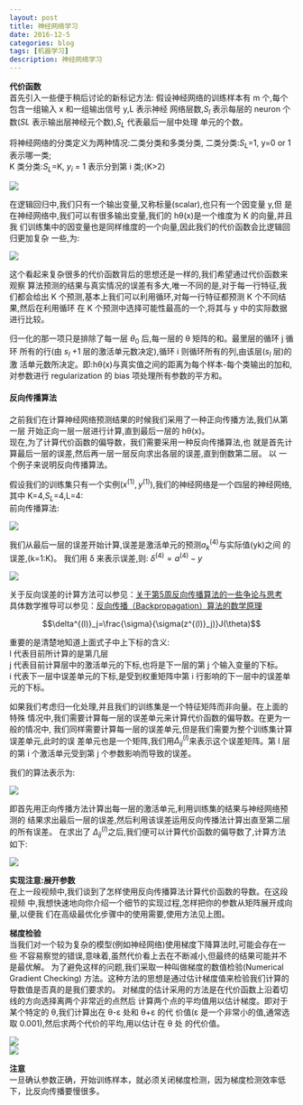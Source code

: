 ```yaml
---
layout: post
title: 神经网络学习
date: 2016-12-5
categories: blog
tags: [机器学习]
description: 神经网络学习
---
```


**代价函数**     
首先引入一些便于稍后讨论的新标记方法:
假设神经网络的训练样本有 m 个,每个包含一组输入 x 和一组输出信号 y,L 表示神经 网络层数,$S_l$ 表示每层的 neuron 个数($SL$ 表示输出层神经元个数),$S_L$ 代表最后一层中处理 单元的个数。

将神经网络的分类定义为两种情况:二类分类和多类分类, 二类分类:$S_L$=1, y=0 or 1 表示哪一类;     
K 类分类:$S_L$=K, $y_i$ = 1 表示分到第 i 类;(K>2)     

![](https://raw.githubusercontent.com/whuhan2013/myImage/master/machineLearning/class5/p1.png)   


在逻辑回归中,我们只有一个输出变量,又称标量(scalar),也只有一个因变量 y,但 是在神经网络中,我们可以有很多输出变量,我们的 hθ(x)是一个维度为 K 的向量,并且我 们训练集中的因变量也是同样维度的一个向量,因此我们的代价函数会比逻辑回归更加复杂 一些,为:

![](https://raw.githubusercontent.com/whuhan2013/myImage/master/machineLearning/class5/p2.png)   

这个看起来复杂很多的代价函数背后的思想还是一样的,我们希望通过代价函数来观察 算法预测的结果与真实情况的误差有多大,唯一不同的是,对于每一行特征,我们都会给出 K 个预测,基本上我们可以利用循环,对每一行特征都预测 K 个不同结果,然后在利用循环 在 K 个预测中选择可能性最高的一个,将其与 y 中的实际数据进行比较。

归一化的那一项只是排除了每一层 $θ_0$ 后,每一层的 θ 矩阵的和。最里层的循环 j 循环 所有的行(由 $s_l$ +1 层的激活单元数决定),循环 i 则循环所有的列,由该层($s_l$ 层)的激 活单元数所决定。即:hθ(x)与真实值之间的距离为每个样本-每个类输出的加和,对参数进行 regularization 的 bias 项处理所有参数的平方和。

#### 反向传播算法        
之前我们在计算神经网络预测结果的时候我们采用了一种正向传播方法,我们从第一层 开始正向一层一层进行计算,直到最后一层的 hθ(x)。     
现在,为了计算代价函数的偏导数，我们需要采用一种反向传播算法,也
就是首先计算最后一层的误差,然后再一层一层反向求出各层的误差,直到倒数第二层。 以 一个例子来说明反向传播算法。      

假设我们的训练集只有一个实例$(x^{(1)},y^{(1)})$,我们的神经网络是一个四层的神经网络, 其中 K=4,$S_L$=4,L=4:      
前向传播算法:        

![](https://raw.githubusercontent.com/whuhan2013/myImage/master/machineLearning/class5/p3.png)   

我们从最后一层的误差开始计算,误差是激活单元的预测$a^{(4)}_k$与实际值(yk)之间 的误差,(k=1:K)。
我们用 δ 来表示误差,则: $δ^{(4)}=a^{(4)}-y$     

![](https://raw.githubusercontent.com/whuhan2013/myImage/master/machineLearning/class5/p4.png)  

关于反向误差的计算方法可以参见：[关于第5周反向传播算法的一些争论与思考](http://mooc.guokr.com/note/16702/)      
具体数学推导可以参见：[反向传播（Backpropagation）算法的数学原理](https://my.oschina.net/findbill/blog/529001) 

$$\delta^{(l)}_j=\frac{\sigma}{\sigma(z^{(l)}_j)}J(\theta)$$

重要的是清楚地知道上面式子中上下标的含义:       
l 代表目前所计算的是第几层                                       
j 代表目前计算层中的激活单元的下标,也将是下一层的第 j 个输入变量的下标。      
i 代表下一层中误差单元的下标,是受到权重矩阵中第 i 行影响的下一层中的误差单元的下标。         

如果我们考虑归一化处理,并且我们的训练集是一个特征矩阵而非向量。在上面的特殊
情况中,我们需要计算每一层的误差单元来计算代价函数的偏导数。在更为一般的情况中, 我们同样需要计算每一层的误差单元,但是我们需要为整个训练集计算误差单元,此时的误
差单元也是一个矩阵,我们用$\Delta^{(l)}_{ij}$来表示这个误差矩阵。第 l 层的第 i 个激活单元受到第 j 个参数影响而导致的误差。

我们的算法表示为:       

![](https://raw.githubusercontent.com/whuhan2013/myImage/master/machineLearning/class5/p5.png) 

即首先用正向传播方法计算出每一层的激活单元,利用训练集的结果与神经网络预测的 结果求出最后一层的误差,然后利用该误差运用反向传播法计算出直至第二层的所有误差。
在求出了 $\Delta^{(l)}_{ij}$之后,我们便可以计算代价函数的偏导数了,计算方法如下:

![](https://raw.githubusercontent.com/whuhan2013/myImage/master/machineLearning/class5/p6.png) 

**实现注意:展开参数**         
在上一段视频中,我们谈到了怎样使用反向传播算法计算代价函数的导数。在这段视频 中,我想快速地向你介绍一个细节的实现过程,怎样把你的参数从矩阵展开成向量,以便我 们在高级最优化步骤中的使用需要,使用方法见上图。    

**梯度检验**       
当我们对一个较为复杂的模型(例如神经网络)使用梯度下降算法时,可能会存在一些 不容易察觉的错误,意味着,虽然代价看上去在不断减小,但最终的结果可能并不是最优解。
为了避免这样的问题,我们采取一种叫做梯度的数值检验(Numerical Gradient Checking) 方法。这种方法的思想是通过估计梯度值来检验我们计算的导数值是否真的是我们要求的。
对梯度的估计采用的方法是在代价函数上沿着切线的方向选择离两个非常近的点然后 计算两个点的平均值用以估计梯度。即对于某个特定的 θ,我们计算出在 θ-ε 处和 θ+ε 的代 价值(ε 是一个非常小的值,通常选取 0.001),然后求两个代价的平均,用以估计在 θ 处 的代价值。

![](https://raw.githubusercontent.com/whuhan2013/myImage/master/machineLearning/class5/p7.png)    
![](https://raw.githubusercontent.com/whuhan2013/myImage/master/machineLearning/class5/p8.png)    

**注意**      
一旦确认参数正确，开始训练样本，就必须关闭梯度检测，因为梯度检测效率低下，比反向传播要慢很多。     

  


